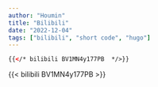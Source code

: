 ```yaml
---
author: "Houmin"
title: "Bilibili"
date: "2022-12-04"
tags: ["bilibili", "short code", "hugo"]
---
```


```html
{{</* bilibili BV1MN4y177PB  */>}}
```

{{< bilibili BV1MN4y177PB >}}